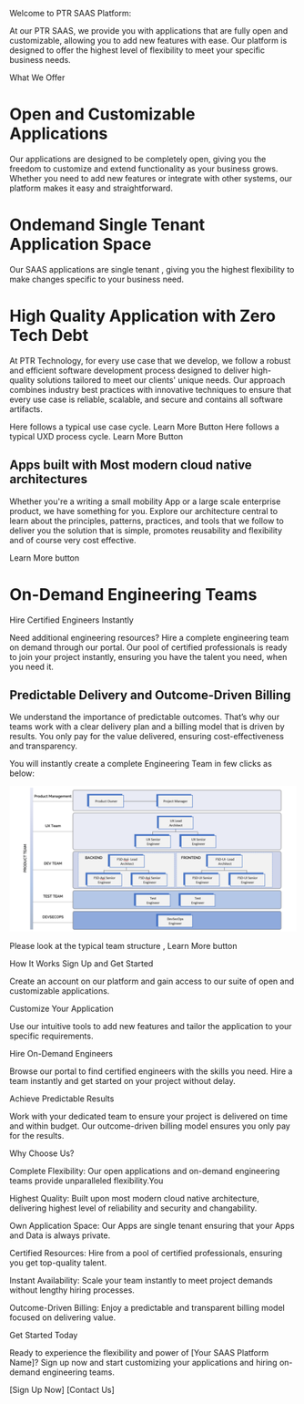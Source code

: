 Welcome to PTR SAAS Platform:

At our PTR SAAS, we provide you with applications that are fully open and customizable, 
allowing you to add new features with ease. Our platform is designed to offer the highest 
level of flexibility to meet your specific business needs.

What We Offer

#  Open and Customizable Applications

Our applications are designed to be completely open, giving you the freedom to customize and extend functionality as your business grows. Whether you need to add new features or integrate with other systems, our platform makes it easy and straightforward.

#  Ondemand Single Tenant Application Space

Our SAAS applications are single tenant , giving you the highest flexibility to make changes specific to your business need.

# High Quality Application with Zero Tech Debt 

At PTR Technology, for every use case that we develop, we follow a robust and efficient software development process designed to deliver high-quality solutions tailored to meet our clients' unique needs. Our approach combines industry best practices with innovative techniques to ensure that every use case is reliable, scalable, and secure and contains all software artifacts.

Here follows a typical use case cycle. Learn More Button
Here follows a typical UXD process cycle. Learn More Button


## Apps built with Most modern cloud native architectures

Whether you're a writing a small mobility App or a large scale enterprise product, we have something for you. Explore our architecture central to learn about the principles, patterns, practices, and tools that we follow to deliver you the solution that is simple, promotes reusability and flexibility and of course very cost effective.

Learn More button

# On-Demand Engineering Teams

Hire Certified Engineers Instantly

Need additional engineering resources? Hire a complete engineering team on demand through our portal. Our pool of certified professionals is ready to join your project instantly, ensuring 
you have the talent you need, when you need it.


## Predictable Delivery and Outcome-Driven Billing

We understand the importance of predictable outcomes. That’s why our teams work with a clear delivery plan and a billing model that is driven by results. You only pay for the value delivered, ensuring cost-effectiveness and transparency.

You will instantly create a complete Engineering Team in few clicks as below:

![alt text](image-13.png)

Please look at the typical team structure , Learn More button


How It Works
Sign Up and Get Started

Create an account on our platform and gain access to our suite of open and customizable applications.

Customize Your Application

Use our intuitive tools to add new features and tailor the application to your specific requirements.

Hire On-Demand Engineers

Browse our portal to find certified engineers with the skills you need. Hire a team instantly and get started on your project without delay.

Achieve Predictable Results

Work with your dedicated team to ensure your project is delivered on time and within budget. Our outcome-driven billing model ensures you only pay for the results.

Why Choose Us?

Complete Flexibility: Our open applications and on-demand engineering teams provide unparalleled flexibility.You

Highest Quality: Built upon most modern cloud native architecture, delivering highest level of reliability and security and changability.

Own Application Space: Our Apps are single tenant ensuring that your Apps and Data is always private.

Certified Resources: Hire from a pool of certified professionals, ensuring you get top-quality talent.

Instant Availability: Scale your team instantly to meet project demands without lengthy hiring processes.

Outcome-Driven Billing: Enjoy a predictable and transparent billing model focused on delivering value.


Get Started Today

Ready to experience the flexibility and power of [Your SAAS Platform Name]? Sign up now and start customizing your applications and hiring on-demand engineering teams.

[Sign Up Now] [Contact Us]